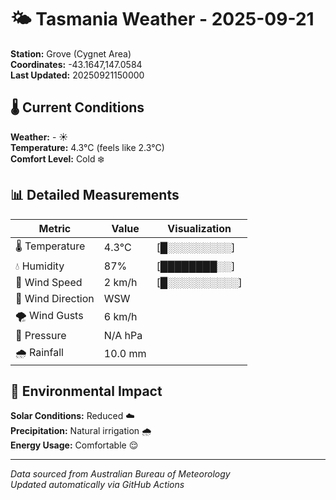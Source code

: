 # 🌤️ Tasmania Weather - 2025-09-21

**Station:** Grove (Cygnet Area)  
**Coordinates:** -43.1647,147.0584  
**Last Updated:** 20250921150000

## 🌡️ Current Conditions

**Weather:** - ☀️  
**Temperature:** 4.3°C (feels like 2.3°C)  
**Comfort Level:** Cold ❄️

## 📊 Detailed Measurements

| Metric | Value | Visualization |
|--------|-------|---------------|
| 🌡️ Temperature | 4.3°C | [█░░░░░░░░░] |
| 💧 Humidity | 87% | [████████░░] |
| 💨 Wind Speed | 2 km/h | [█░░░░░░░░░░] |
| 🧭 Wind Direction | WSW | |
| 🌪️ Wind Gusts | 6 km/h | |
| 🔽 Pressure | N/A hPa | |
| 🌧️ Rainfall | 10.0 mm | |

## 🌱 Environmental Impact

**Solar Conditions:** Reduced ☁️  
**Precipitation:** Natural irrigation 🌧️  
**Energy Usage:** Comfortable 😌

---
*Data sourced from Australian Bureau of Meteorology*  
*Updated automatically via GitHub Actions*
